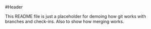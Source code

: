 #Header

This README file is just a placeholder for demoing how git works with branches and check-ins. Also to show how merging works.
